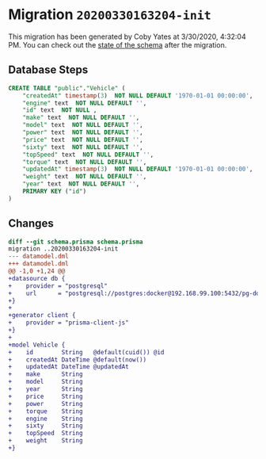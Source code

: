 # Migration `20200330163204-init`

This migration has been generated by Coby Yates at 3/30/2020, 4:32:04 PM.
You can check out the [state of the schema](./schema.prisma) after the migration.

## Database Steps

```sql
CREATE TABLE "public"."Vehicle" (
    "createdAt" timestamp(3)  NOT NULL DEFAULT '1970-01-01 00:00:00',
    "engine" text  NOT NULL DEFAULT '',
    "id" text  NOT NULL ,
    "make" text  NOT NULL DEFAULT '',
    "model" text  NOT NULL DEFAULT '',
    "power" text  NOT NULL DEFAULT '',
    "price" text  NOT NULL DEFAULT '',
    "sixty" text  NOT NULL DEFAULT '',
    "topSpeed" text  NOT NULL DEFAULT '',
    "torque" text  NOT NULL DEFAULT '',
    "updatedAt" timestamp(3)  NOT NULL DEFAULT '1970-01-01 00:00:00',
    "weight" text  NOT NULL DEFAULT '',
    "year" text  NOT NULL DEFAULT '',
    PRIMARY KEY ("id")
) 
```

## Changes

```diff
diff --git schema.prisma schema.prisma
migration ..20200330163204-init
--- datamodel.dml
+++ datamodel.dml
@@ -1,0 +1,24 @@
+datasource db {
+    provider = "postgresql"
+    url      = "postgresql://postgres:docker@192.168.99.100:5432/pg-docker?schema=public"
+}
+
+generator client {
+    provider = "prisma-client-js"
+}
+
+model Vehicle {
+    id        String   @default(cuid()) @id
+    createdAt DateTime @default(now())
+    updatedAt DateTime @updatedAt
+    make      String
+    model     String
+    year      String
+    price     String
+    power     String
+    torque    String
+    engine    String
+    sixty     String
+    topSpeed  String
+    weight    String
+}
```


